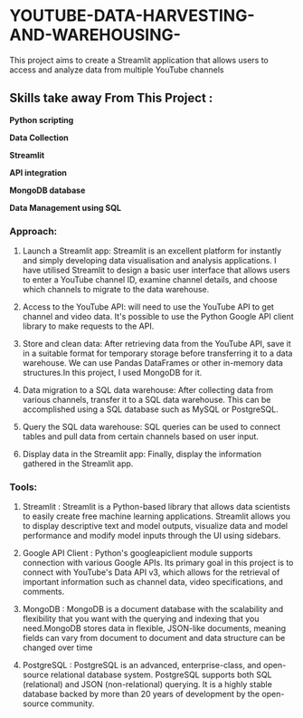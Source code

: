 # YOUTUBE-DATA-HARVESTING-AND-WAREHOUSING-

This project aims to  create a Streamlit application that allows users to access and analyze data from multiple YouTube channels

## Skills take away From This Project :

 __Python scripting__

 __Data Collection__

 __Streamlit__

 __API integration__

 __MongoDB database__

 __Data Management using SQL__  




### Approach:

1. Launch a Streamlit app: Streamlit is an excellent platform for instantly and simply developing data visualisation and analysis applications. I have utilised Streamlit to design a basic user interface that allows users to enter a YouTube channel ID, examine channel details, and choose which channels to migrate to the data warehouse.

2. Access to the YouTube API: will need to use the YouTube API to get channel and video data. It's possible to use the Python Google API client library to make requests to the API.

3. Store and clean data: After retrieving data from the YouTube API, save it in a suitable format for temporary storage before transferring it to a data warehouse. We can use Pandas DataFrames or other in-memory data structures.In this project, I used MongoDB for it.

4. Data migration to a SQL data warehouse: After collecting data from various channels, transfer it to a SQL data warehouse. This can be accomplished using a SQL database such as MySQL or PostgreSQL.

5. Query the SQL data warehouse: SQL queries can be used to connect tables and pull data from certain channels based on user input.

6.  Display data in the Streamlit app: Finally, display the information gathered in the Streamlit app. 


### Tools:

1. Streamlit : Streamlit is a Python-based library that allows data scientists to easily create free machine learning applications. Streamlit allows you to display descriptive text and model outputs, visualize data and model performance and modify model inputs through the UI using sidebars.

2. Google API Client : Python's googleapiclient module supports connection with various Google APIs. Its primary goal in this project is to connect with YouTube's Data API v3, which allows for the retrieval of important information such as channel data, video specifications, and comments.

3. MongoDB : MongoDB is a document database with the scalability and flexibility that you want with the querying and indexing that you need.MongoDB stores data in flexible, JSON-like documents, meaning fields can vary from document to document and data structure can be changed over time

4. PostgreSQL : PostgreSQL is an advanced, enterprise-class, and open-source relational database system. PostgreSQL supports both SQL (relational) and JSON (non-relational) querying. It is a highly stable database backed by more than 20 years of development by the open-source community.




